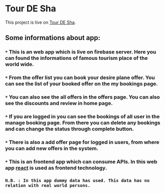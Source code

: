 # Tour DE Sha

This project is live on [Tour DE Sha](https://tour-de-sha.web.app/). 

## Some informations about app:

### `*` This is an web app which is live on firebase server. Here you can found the informations of famous tourism place of the world wide.
### `*` From the offer list you can book your desire plane offer. You can see the list of your booked offer on the my bookings page.
### `*` You can also see the all offers in the offers page. You can also see the discounts and review in home page. 
### `*` If you are logged in you can see the bookings of all user in the manage booking page. From there you can delete any bookings and can change the status through complete button.
### `*` There is also a add offer page for logged in users, from where you can add new offers in the system.
### `*` This is an frontend app which can consume APIs. In this web app [react](https://github.com/facebook/create-react-app) is used as frontend technology.

### `N.B. : In this app dummy data has used. This data has no relation with real world persons.`
